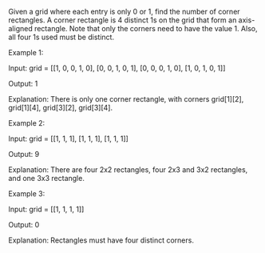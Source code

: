 Given a grid where each entry is only 0 or 1, find the number of corner rectangles.
A corner rectangle is 4 distinct 1s on the grid that form an axis-aligned rectangle. Note that only the corners need to have the value 1. Also, all four 1s used must be distinct.
 
Example 1:

Input: 
	grid = [[1, 0, 0, 1, 0],
	        [0, 0, 1, 0, 1],
	        [0, 0, 0, 1, 0],
	        [1, 0, 1, 0, 1]]

Output: 1

Explanation: There is only one corner rectangle, with corners grid[1][2], grid[1][4], grid[3][2], grid[3][4].


Example 2:

Input:
	grid = [[1, 1, 1],
		[1, 1, 1],
		[1, 1, 1]]

Output: 9

Explanation: There are four 2x2 rectangles, four 2x3 and 3x2 rectangles, and one 3x3 rectangle.
 

Example 3:

Input:
	grid = [[1, 1, 1, 1]]

Output: 0

Explanation: Rectangles must have four distinct corners.
